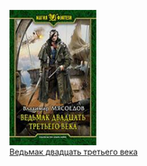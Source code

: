 ![](Ведьмак%20двадцать%20третьего%20века.jpg)  
[Ведьмак двадцать третьего века](Ведьмак%20двадцать%20третьего%20века.md)

